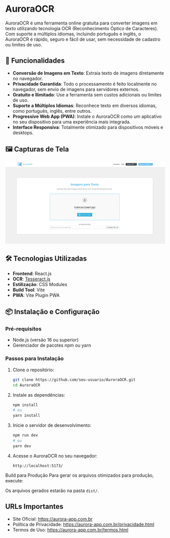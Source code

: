 # AuroraOCR

AuroraOCR é uma ferramenta online gratuita para converter imagens em texto utilizando tecnologia OCR (Reconhecimento Óptico de Caracteres). Com suporte a múltiplos idiomas, incluindo português e inglês, o AuroraOCR é rápido, seguro e fácil de usar, sem necessidade de cadastro ou limites de uso.

## 🚀 Funcionalidades

- **Conversão de Imagens em Texto**: Extraia texto de imagens diretamente no navegador.
- **Privacidade Garantida**: Todo o processamento é feito localmente no navegador, sem envio de imagens para servidores externos.
- **Gratuito e Ilimitado**: Use a ferramenta sem custos adicionais ou limites de uso.
- **Suporte a Múltiplos Idiomas**: Reconhece texto em diversos idiomas, como português, inglês, entre outros.
- **Progressive Web App (PWA)**: Instale o AuroraOCR como um aplicativo no seu dispositivo para uma experiência mais integrada.
- **Interface Responsiva**: Totalmente otimizado para dispositivos móveis e desktops.

## 🖼️ Capturas de Tela

![captura](./public/preview.png)



## 🛠️ Tecnologias Utilizadas

- **Frontend**: React.js
- **OCR**: [Tesseract.js](https://github.com/naptha/tesseract.js)
- **Estilização**: CSS Modules
- **Build Tool**: Vite
- **PWA**: Vite Plugin PWA



## 📦 Instalação e Configuração

### Pré-requisitos

- Node.js (versão 16 ou superior)
- Gerenciador de pacotes npm ou yarn

### Passos para Instalação

1. Clone o repositório:

   ```bash
   git clone https://github.com/seu-usuario/AuroraOCR.git
   cd AuroraOCR
   ```

2. Instale as dependências:

   ```bash
   npm install
   # ou
   yarn install
   ```

3. Inicie o servidor de desenvolvimento:

   ```bash
   npm run dev
   # ou
   yarn dev
   ```

4. Acesse o AuroraOCR no seu navegador:

   ```
   http://localhost:5173/
   ```
Build para Produção
Para gerar os arquivos otimizados para produção, execute:

Os arquivos gerados estarão na pasta `dist/`.

## URLs Importantes
- Site Oficial: https://aurora-app.com.br
- Política de Privacidade: https://aurora-app.com.br/privacidade.html
- Termos de Uso: https://aurora-app.com.br/termos.html